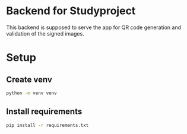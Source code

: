 # Backend for Studyproject

This backend is supposed to serve the app for QR code generation and validation of the signed images.

# Setup

## Create venv

```sh
python -m venv venv
```

## Install requirements

```sh
pip install -r requirements.txt
```